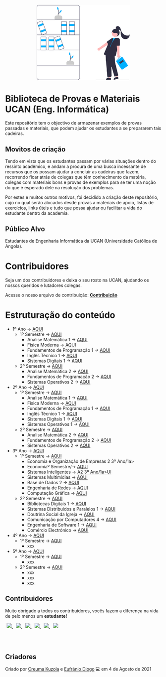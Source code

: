 <p align="center">
  <img src="./assets/images/undraw_Bookshelves_re_lxoy.svg" width="300">
</p>

# Biblioteca de Provas e Materiais UCAN (Eng. Informática)

Este repositório tem o objectivo de armazenar exemplos de provas passadas e materiais, que podem ajudar os estudantes a se prepararem tais cadeiras.

## Movitos de criação

Tendo em vista que os estudantes passam por várias situações dentro do ressinto acadêmico, e andam a procura de uma busca incessante de recursos que os possam ajudar a concluir as cadeiras que fazem, recorrendo ficar atrás de colegas que têm conhecimento da matéria, colegas com materiais bons e provas de exemplos para se ter uma noção do que é esperado dele na resolução dos problemas.

Por estes e muitos outros motivos, foi decidido a criação deste repositório, cujo no qual serão alocados desde provas a materiais de apoio, listas de exercícios, links úteis e tudo que possa ajudar ou facilitar a vida do estudante dentro da academia.

## Público Alvo

Estudantes de Engenharia Informática da UCAN (Universidade Católica de Angola).

# Contribuidores

Seja um dos contribuidores e deixa o seu rosto na UCAN, ajudando os nossos queridos e lutadores colegas.

Acesse o nosso arquivo de contribuição: **[Contribuição](./CONTRIBUTING.md)**

# Estruturação do conteúdo


- 1º Ano -> <a href="1º Ano">AQUI</a>
  - 1º Semestre -> <a href="1º Ano/1º Semestre">AQUI</a>
    - Analise Matemática 1 -> <a href="1º Ano/1º Semestre/Analise Matemática 1">AQUI</a>
    - Fisica Moderna -> <a href="1º Ano/1º Semestre/">AQUI</a>
    - Fundamentos de Programação 1 -> <a href="1º Ano/1º Semestre/">AQUI</a>
    - Inglês Técnico 1 -> <a href="1º Ano/1º Semestre/">AQUI</a>
    - Sistemas Digitais 1 -> <a href="1º Ano/1º Semestre/">AQUI</a>
  - 2º Semestre -> <a href="2º Semestre">AQUI</a>
    - Analise Matemática 2 -> <a href="1º Ano/2º Semestre/">AQUI</a>
    - Fundamentos de Programação 2 -> <a href="#">AQUI</a>
    - Sistemas Operativos 2 -> <a href="#">AQUI</a>
- 2º Ano -> <a href="2º Ano">AQUI</a>
  - 1º Semestre -> <a href="2º Ano/1º Semestre">AQUI</a>
    - Analise Matemática 1 -> <a href="2º Ano/1º Semestre/Analise Matemática 1">AQUI</a>
    - Fisica Moderna -> <a href="2º Ano/1º Semestre/">AQUI</a>
    - Fundamentos de Programação 1 -> <a href="2º Ano/1º Semestre/">AQUI</a>
    - Inglês Técnico 1 -> <a href="2º Ano/1º Semestre/">AQUI</a>
    - Sistemas Digitais 1 -> <a href="2º Ano/1º Semestre/">AQUI</a>
    - Sistemas Operativos 1 -> <a href="#">AQUI</a>
  - 2º Semestre -> <a href="2º Semestr2º Ano/2º Semestre/">AQUI</a>
    - Analise Matemática 2 -> <a href="#">AQUI</a>
    - Fundamentos de Programação 2 -> <a href="#">AQUI</a>
    - Sistemas Operativos 2 -> <a href="#">AQUI</a>
- 3º Ano -> <a href="3º Ano">AQUI</a>
  - 1º Semestre -> <a href="3º Ano/1º Semestre">AQUI</a>
    - Economia e Organização de Empresas 2 3º Ano/1a>
    - Economiaº Semestre/-> <a href="2 3º Ano/1a>">AQUI</a>
    - Sistemas Inteligentes -> <a href="#">A2 3º Ano/1a>UI</a>
    - Sistemas Multimidias -> <a href="2 3º Ano/1a>">AQUI</a>
    - Base de Dados 2 -> <a href="2 3º Ano/1a>">AQUI</a>
    - Engenharia de Redes -> <a href="#">AQUI</a>
    - Computação Gráfica -> <a href="#">AQUI</a>
  - 2º Semestre -> <a href="2º Semestre">AQUI</a>
    - Bibliotecas Digitais 1 -> <a href="#">AQUI</a>
    - Sistemas Distribuidos e Paralelos 1 -> <a href="#">AQUI</a>
    - Doutrina Social da Igreja -> <a href="#">AQUI</a>
    - Comunicação por Computadores 4 -> <a href="#">AQUI</a>
    - Engenharia de Software 1 -> <a href="#">AQUI</a>
    - Comércio Electrónico -> <a href="#">AQUI</a>
- 4º Ano -> <a href="4º Ano">AQUI</a>
  - 1º Semestre -> <a href="4º Ano/1º Semestre">AQUI</a>
    - xxx
- 5º Ano -> <a href="5º Ano">AQUI</a>
  - 1º Semestre -> <a href="5º Ano/1º Semestre">AQUI</a>
    - xxx
  - 2º Semestre -> <a href="2º Semestre">AQUI</a>
    - xxx
    - xxx
    - xxx

## Contribuidores

Muito obrigado a todos os contribuidores, vocês fazem a diferença na vida de pelo menos um <b> estudante! </b>




<a style="margin: 0 5px 0;" href="https://github.com/Creuma-Kuzola">
<img width="175" src="https://avatars.githubusercontent.com/u/58623474?v=4">
</a>

<a style="margin: 0 5px 0;" href="https://github.com/EufranioDiogo">
<img width="175" src="https://avatars.githubusercontent.com/u/62727833?v=4">
</a>

<a style="margin: 0 5px 0;" href="https://github.com/TyperGuy">
<img width="175" src="https://avatars.githubusercontent.com/u/60783000?v=4">
</a>


<a style="margin: 0 5px 0;" href="https://github.com/ElianaNeto">
<img width="175" src="https://avatars.githubusercontent.com/u/70918654?v=4">
</a>


<a style="margin: 0 5px 0;" href="https://github.com/EdsonPaulo">
<img width="175" src="https://avatars.githubusercontent.com/u/18505083?v=4">
</a>

<a style="margin: 0 5px 0;" href="https://github.com/kurogai">
<img width="175" src="https://avatars.githubusercontent.com/u/46345585?v=4">
</a>



<br><br>

## Criadores 

Criado por <a href="https://github.com/Creuma-Kuzola">Creuma Kuzola</a>  e  <a href="https://github.com/EufranioDiogo">Eufránio Diogo</a> 💻 em 4 de Agosto de 2021

